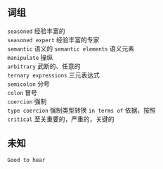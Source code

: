 ## 词组

`seasoned` 经验丰富的    
`seasoned expert` 经验丰富的专家  
`semantic` 语义的
`semantic elements` 语义元素  
`manipulate` 操纵  
`arbitrary` 武断的、任意的  
`ternary expressions` 三元表达式  
`semicolon` 分号  
`colon`  冒号  
`coercion` 强制  
`type coercion` 强制类型转换
`in terms of` 依据，按照  
`critical` 至关重要的，严重的，关键的

## 未知

`Good to hear` 
